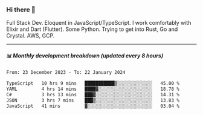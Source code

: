 ### Hi there 👋

Full Stack Dev. Eloquent in JavaScript/TypeScript. I work comfortably with Elixir and Dart (Flutter). Some Python. Trying to get into Rust, Go and Crystal. AWS, GCP.

***

##### 📊 Monthly development breakdown (updated every 8 hours)

<!--START_SECTION:waka-->

```txt
From: 23 December 2023 - To: 22 January 2024

TypeScript   10 hrs 9 mins   ███████████▒░░░░░░░░░░░░░   45.00 %
YAML         4 hrs 14 mins   ████▓░░░░░░░░░░░░░░░░░░░░   18.78 %
C#           3 hrs 13 mins   ███▓░░░░░░░░░░░░░░░░░░░░░   14.31 %
JSON         3 hrs 7 mins    ███▒░░░░░░░░░░░░░░░░░░░░░   13.83 %
JavaScript   41 mins         ▓░░░░░░░░░░░░░░░░░░░░░░░░   03.04 %
```

<!--END_SECTION:waka-->
